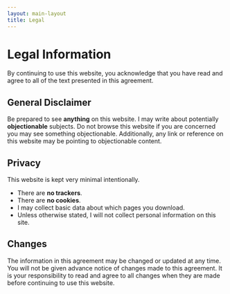 ```yaml
---
layout: main-layout
title: Legal
---
```


# Legal Information

By continuing to use this website, you acknowledge that you have read and agree to all of the text presented in this agreement.

## General Disclaimer

Be prepared to see **anything** on this website.
I may write about potentially **objectionable** subjects.
Do not browse this website if you are concerned you may see something objectionable.
Additionally, any link or reference on this website may be pointing to objectionable content.

## Privacy

This website is kept very minimal intentionally.

* There are **no trackers**.
* There are **no cookies**.
* I may collect basic data about which pages you download.
* Unless otherwise stated, I will not collect personal information on this site.

## Changes

The information in this agreement may be changed or updated at any time.
You will not be given advance notice of changes made to this agreement.
It is your responsibility to read and agree to all changes when they are made before continuing to use this website.
